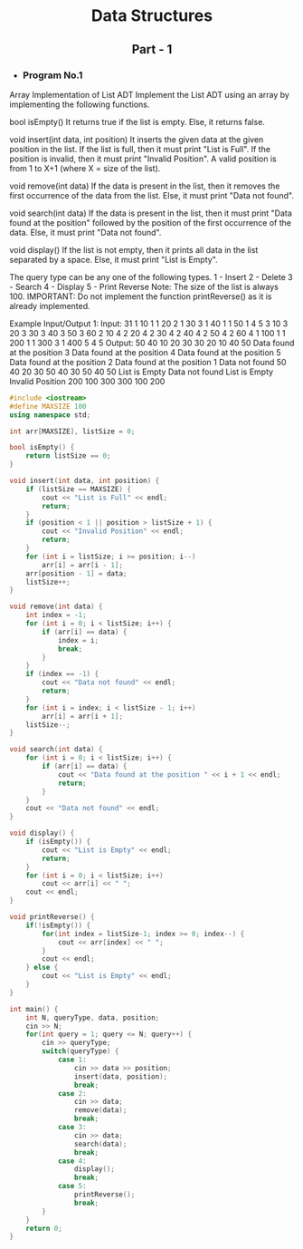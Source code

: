 <h1 align="center">Data Structures</h1>
<h2 align="center">Part - 1</h2>


- <h3>Program No.1</h3>
<p>
Array Implementation of List ADT
Implement the List ADT using an array by implementing the following functions.
</p>
<p>
bool isEmpty()
It returns true if the list is empty. Else, it returns false.
</p>
<p>
void insert(int data, int position)
It inserts the given data at the given position in the list.
If the list is full, then it must print "List is Full".
If the position is invalid, then it must print "Invalid Position".
A valid position is from 1 to X+1 (where X = size of the list).
</p>
<p>
void remove(int data)
If the data is present in the list, then it removes the first occurrence of the data from the list.
Else, it must print "Data not found".
</p>
<p>
void search(int data)
If the data is present in the list, then it must print "Data found at the position" followed by the position of the first occurrence of the data.
Else, it must print "Data not found".
</p>
<p>
void display()
If the list is not empty, then it prints all data in the list separated by a space.
Else, it must print "List is Empty".
</p>
<p>
The query type can be any one of the following types.
1 - Insert
2 - Delete
3 - Search
4 - Display
5 - Print Reverse
Note: The size of the list is always 100.
IMPORTANT: Do not implement the function printReverse() as it is already implemented.
</p>
<p>
Example Input/Output 1:
Input:
31
1 10
1 1
20
2 1
30
3 1
40
1 1
50
1 4
5
3 10
3 20
3 30
3 40
3 50
3 60
2 10
4
2 20
4
2 30
4
2 40
4
2 50
4
2 60
4
1 100
1 1
200
1 1
300
3 1
400
5
4
5
Output:
50 40 10 20 30
30 20 10 40 50
Data found at the position 3
Data found at the position 4
Data found at the position 5
Data found at the position 2
Data found at the position 1
Data not found
50 40 20 30 50 40 30 50 40 50
List is Empty
Data not found
List is Empty
Invalid Position
200 100 300 300 100 200
</p>

```cpp
#include <iostream>
#define MAXSIZE 100
using namespace std;

int arr[MAXSIZE], listSize = 0;

bool isEmpty() {
    return listSize == 0;
}

void insert(int data, int position) {
    if (listSize == MAXSIZE) {
        cout << "List is Full" << endl;
        return;
    }
    if (position < 1 || position > listSize + 1) {
        cout << "Invalid Position" << endl;
        return;
    }
    for (int i = listSize; i >= position; i--)
        arr[i] = arr[i - 1];
    arr[position - 1] = data;
    listSize++;
}

void remove(int data) {
    int index = -1;
    for (int i = 0; i < listSize; i++) {
        if (arr[i] == data) {
            index = i;
            break;
        }
    }
    if (index == -1) {
        cout << "Data not found" << endl;
        return;
    }
    for (int i = index; i < listSize - 1; i++)
        arr[i] = arr[i + 1];
    listSize--;
}

void search(int data) {
    for (int i = 0; i < listSize; i++) {
        if (arr[i] == data) {
            cout << "Data found at the position " << i + 1 << endl;
            return;
        }
    }
    cout << "Data not found" << endl;
}

void display() {
    if (isEmpty()) {
        cout << "List is Empty" << endl;
        return;
    }
    for (int i = 0; i < listSize; i++)
        cout << arr[i] << " ";
    cout << endl;
}

void printReverse() {
    if(!isEmpty()) {
        for(int index = listSize-1; index >= 0; index--) {
            cout << arr[index] << " ";
        }
        cout << endl;
    } else {
        cout << "List is Empty" << endl;
    }
}

int main() {
    int N, queryType, data, position;
    cin >> N;
    for(int query = 1; query <= N; query++) {
        cin >> queryType;
        switch(queryType) {
            case 1:
                cin >> data >> position;
                insert(data, position);
                break;
            case 2:
                cin >> data;
                remove(data);
                break;
            case 3:
                cin >> data;
                search(data);
                break;
            case 4:
                display();
                break;
            case 5:
                printReverse();
                break;
        }
    }
    return 0;
}
```
